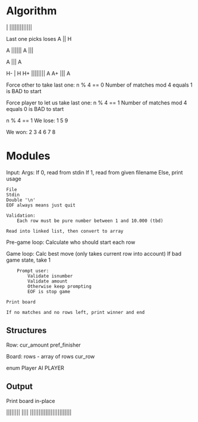 # Algorithm

|
|||||||||||||


Last one picks loses
A || H

A |||||| A
|||



A ||| A


H- | H
H+ |||||||| A
A+ ||| A


Force other to take last one:
	n % 4 == 0
	Number of matches mod 4 equals 1 is BAD to start

Force player to let us take last one:
	n % 4 == 1
	Number of matches mod 4 equals 0 is BAD to start


n % 4 == 1
We lose:
1
5
9

We won:
2
3
4
6
7
8


# Modules

Input:
	Args:
		If 0, read from stdin
		If 1, read from given filename
		Else, print usage

	File
	Stdin
	Double '\n'
	EOF always means just quit

	Validation:
		Each row must be pure number between 1 and 10.000 (tbd)
	
	Read into linked list, then convert to array

Pre-game loop:
	Calculate who should start each row

Game loop:
		Calc best move (only takes current row into account)
		If bad game state, take 1

		Prompt user:
			Validate isnumber
			Validate amount
			Otherwise keep prompting
			EOF is stop game

	Print board

	If no matches and no rows left, print winner and end



## Structures

Row:
	cur_amount
	pref_finisher

Board:
	rows - array of rows
	cur_row

enum Player
	AI
	PLAYER


## Output

Print board in-place

||||||||
||||
||||||||||||||||||||||||
